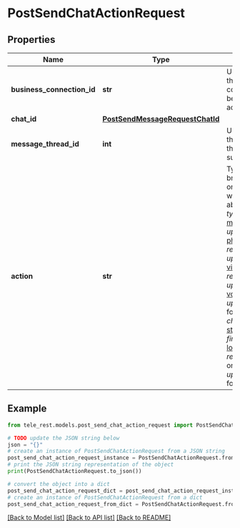 # PostSendChatActionRequest


## Properties

Name | Type | Description | Notes
------------ | ------------- | ------------- | -------------
**business_connection_id** | **str** | Unique identifier of the business connection on behalf of which the action will be sent | [optional] 
**chat_id** | [**PostSendMessageRequestChatId**](PostSendMessageRequestChatId.md) |  | 
**message_thread_id** | **int** | Unique identifier for the target message thread; for supergroups only | [optional] 
**action** | **str** | Type of action to broadcast. Choose one, depending on what the user is about to receive: *typing* for [text messages](https://core.telegram.org/bots/api/#sendmessage), *upload\\_photo* for [photos](https://core.telegram.org/bots/api/#sendphoto), *record\\_video* or *upload\\_video* for [videos](https://core.telegram.org/bots/api/#sendvideo), *record\\_voice* or *upload\\_voice* for [voice notes](https://core.telegram.org/bots/api/#sendvoice), *upload\\_document* for [general files](https://core.telegram.org/bots/api/#senddocument), *choose\\_sticker* for [stickers](https://core.telegram.org/bots/api/#sendsticker), *find\\_location* for [location data](https://core.telegram.org/bots/api/#sendlocation), *record\\_video\\_note* or *upload\\_video\\_note* for [video notes](https://core.telegram.org/bots/api/#sendvideonote). | 

## Example

```python
from tele_rest.models.post_send_chat_action_request import PostSendChatActionRequest

# TODO update the JSON string below
json = "{}"
# create an instance of PostSendChatActionRequest from a JSON string
post_send_chat_action_request_instance = PostSendChatActionRequest.from_json(json)
# print the JSON string representation of the object
print(PostSendChatActionRequest.to_json())

# convert the object into a dict
post_send_chat_action_request_dict = post_send_chat_action_request_instance.to_dict()
# create an instance of PostSendChatActionRequest from a dict
post_send_chat_action_request_from_dict = PostSendChatActionRequest.from_dict(post_send_chat_action_request_dict)
```
[[Back to Model list]](../README.md#documentation-for-models) [[Back to API list]](../README.md#documentation-for-api-endpoints) [[Back to README]](../README.md)


